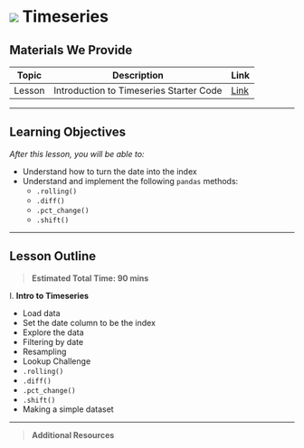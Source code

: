 # ![](https://ga-dash.s3.amazonaws.com/production/assets/logo-9f88ae6c9c3871690e33280fcf557f33.png) Timeseries

## Materials We Provide


| Topic | Description | Link |
| --- | --- | --- |
| Lesson | Introduction to Timeseries Starter Code | [Link](./starter-cody.ipynb)|

---

## Learning Objectives
*After this lesson, you will be able to:*

- Understand how to turn the date into the index
- Understand and implement the following `pandas` methods:
  - `.rolling()`
  - `.diff()`
  - `.pct_change()`
  - `.shift()`

---

## Lesson Outline

> **Estimated Total Time: 90 mins**

I. **Intro to Timeseries**
- Load data
- Set the date column to be the index
- Explore the data
- Filtering by date
- Resampling
- Lookup Challenge
- `.rolling()`
- `.diff()`
- `.pct_change()`
- `.shift()`
- Making a simple dataset

---
> **Additional Resources**
